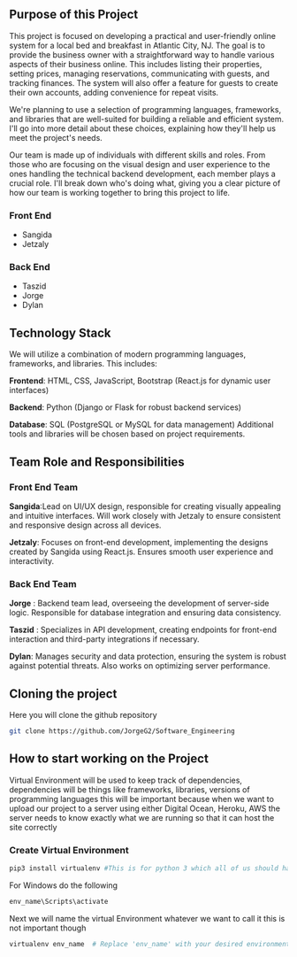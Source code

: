 ## Purpose of this Project
This project is focused on developing a practical and user-friendly online system for a local bed and breakfast in Atlantic City, NJ. The goal is to provide the business owner with a straightforward way to handle various aspects of their business online. This includes listing their properties, setting prices, managing reservations, communicating with guests, and tracking finances. The system will also offer a feature for guests to create their own accounts, adding convenience for repeat visits.

We're planning to use a selection of programming languages, frameworks, and libraries that are well-suited for building a reliable and efficient system. I'll go into more detail about these choices, explaining how they'll help us meet the project's needs.

Our team is made up of individuals with different skills and roles. From those who are focusing on the visual design and user experience to the ones handling the technical backend development, each member plays a crucial role. I'll break down who's doing what, giving you a clear picture of how our team is working together to bring this project to life.

### Front End 
- Sangida
- Jetzaly

### Back End 
- Taszid
- Jorge
- Dylan

## Technology Stack
We will utilize a combination of modern programming languages, frameworks, and libraries. This includes:

**Frontend**: HTML, CSS, JavaScript, Bootstrap (React.js for dynamic user interfaces)

**Backend**: Python (Django or Flask for robust backend services)

**Database**: SQL (PostgreSQL or MySQL for data management)
Additional tools and libraries will be chosen based on project requirements.

## Team Role and Responsibilities
### Front End Team
**Sangida**:Lead on UI/UX design, responsible for creating visually appealing and intuitive interfaces. Will work closely with Jetzaly to ensure consistent and responsive design across all devices.

**Jetzaly**: Focuses on front-end development, implementing the designs created by Sangida using React.js. Ensures smooth user experience and interactivity.
### Back End Team

**Jorge** : Backend team lead, overseeing the development of server-side logic. Responsible for database integration and ensuring data consistency.

**Taszid** : Specializes in API development, creating endpoints for front-end interaction and third-party integrations if necessary.

**Dylan**: Manages security and data protection, ensuring the system is robust against potential threats. Also works on optimizing server performance.

## Cloning the project 
Here you will clone the github repository 
``` Bash
git clone https://github.com/JorgeG2/Software_Engineering
```

## How to start working on the Project
Virtual Environment will be used to keep track of dependencies, dependencies will be things like frameworks, libraries, versions of programming languages this will be important because when we want to upload our project to a server using either Digital Ocean, Heroku, AWS the server needs to know exactly what we are running so that it can host the site correctly

### Create Virtual Environment
``` Bash
pip3 install virtualenv #This is for python 3 which all of us should have
```
For Windows do the following
``` Bash
env_name\Scripts\activate
```
Next we will name the virtual Environment whatever we want to call it this is not important though

``` Bash
virtualenv env_name  # Replace 'env_name' with your desired environment name
```












  
